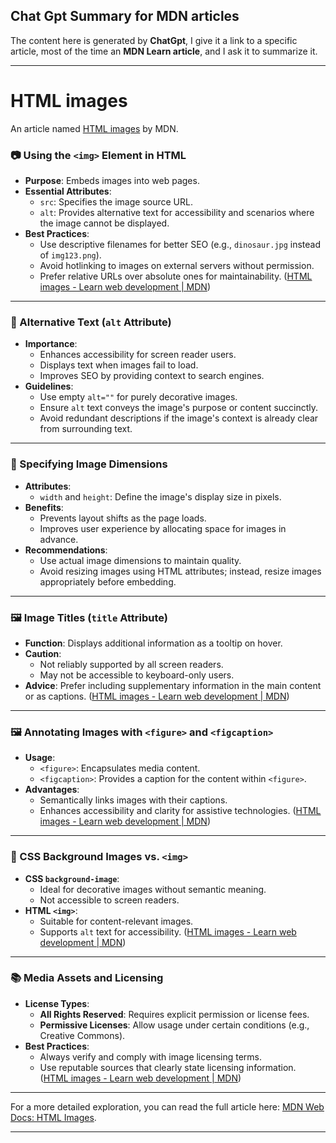 ## Chat Gpt Summary for MDN articles

The content here is generated by **ChatGpt**, I give it a link to a specific article, most of the time an **MDN Learn article**, and I ask it to summarize it.

---

# HTML images

An article named [HTML images](https://developer.mozilla.org/en-US/docs/Learn_web_development/Core/Structuring_content/HTML_images) by MDN.

### 📷 Using the `<img>` Element in HTML

- **Purpose**: Embeds images into web pages.
- **Essential Attributes**:
  - `src`: Specifies the image source URL.
  - `alt`: Provides alternative text for accessibility and scenarios where the image cannot be displayed.
- **Best Practices**:
  - Use descriptive filenames for better SEO (e.g., `dinosaur.jpg` instead of `img123.png`).
  - Avoid hotlinking to images on external servers without permission.
  - Prefer relative URLs over absolute ones for maintainability. ([HTML images - Learn web development | MDN](https://developer.mozilla.org/en-US/docs/Learn_web_development/Core/Structuring_content/HTML_images?utm_source=chatgpt.com))

---

### 📝 Alternative Text (`alt` Attribute)

- **Importance**:
  - Enhances accessibility for screen reader users.
  - Displays text when images fail to load.
  - Improves SEO by providing context to search engines.
- **Guidelines**:
  - Use empty `alt=""` for purely decorative images.
  - Ensure `alt` text conveys the image's purpose or content succinctly.
  - Avoid redundant descriptions if the image's context is already clear from surrounding text.

---

### 📐 Specifying Image Dimensions

- **Attributes**:
  - `width` and `height`: Define the image's display size in pixels.
- **Benefits**:
  - Prevents layout shifts as the page loads.
  - Improves user experience by allocating space for images in advance.
- **Recommendations**:
  - Use actual image dimensions to maintain quality.
  - Avoid resizing images using HTML attributes; instead, resize images appropriately before embedding.

---

### 🖼️ Image Titles (`title` Attribute)

- **Function**: Displays additional information as a tooltip on hover.
- **Caution**:
  - Not reliably supported by all screen readers.
  - May not be accessible to keyboard-only users.
- **Advice**: Prefer including supplementary information in the main content or as captions. ([HTML images - Learn web development | MDN](https://developer.mozilla.org/en-US/docs/Learn_web_development/Core/Structuring_content/HTML_images?utm_source=chatgpt.com))

---

### 🖼️ Annotating Images with `<figure>` and `<figcaption>`

- **Usage**:
  - `<figure>`: Encapsulates media content.
  - `<figcaption>`: Provides a caption for the content within `<figure>`.
- **Advantages**:
  - Semantically links images with their captions.
  - Enhances accessibility and clarity for assistive technologies. ([HTML images - Learn web development | MDN](https://developer.mozilla.org/en-US/docs/Learn_web_development/Core/Structuring_content/HTML_images?utm_source=chatgpt.com))

---

### 🎨 CSS Background Images vs. `<img>`

- **CSS `background-image`**:
  - Ideal for decorative images without semantic meaning.
  - Not accessible to screen readers.
- **HTML `<img>`**:
  - Suitable for content-relevant images.
  - Supports `alt` text for accessibility. ([HTML images - Learn web development | MDN](https://developer.mozilla.org/en-US/docs/Learn_web_development/Core/Structuring_content/HTML_images?utm_source=chatgpt.com))

---

### 📚 Media Assets and Licensing

- **License Types**:
  - **All Rights Reserved**: Requires explicit permission or license fees.
  - **Permissive Licenses**: Allow usage under certain conditions (e.g., Creative Commons).
- **Best Practices**:
  - Always verify and comply with image licensing terms.
  - Use reputable sources that clearly state licensing information. ([HTML images - Learn web development | MDN](https://developer.mozilla.org/en-US/docs/Learn_web_development/Core/Structuring_content/HTML_images?utm_source=chatgpt.com))

---

For a more detailed exploration, you can read the full article here: [MDN Web Docs: HTML Images](https://developer.mozilla.org/en-US/docs/Learn_web_development/Core/Structuring_content/HTML_images).

---

